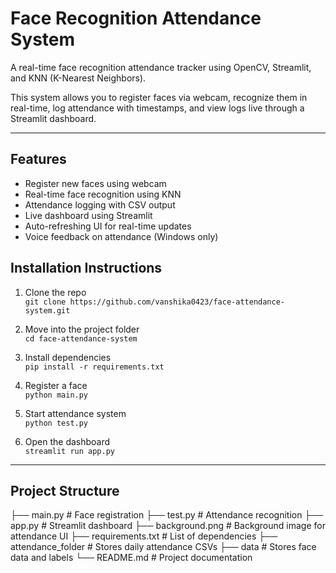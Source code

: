 # Face Recognition Attendance System

A real-time face recognition attendance tracker using OpenCV, Streamlit, and KNN (K-Nearest Neighbors).

This system allows you to register faces via webcam, recognize them in real-time, log attendance with timestamps, and view logs live through a Streamlit dashboard.

---

## Features

-  Register new faces using webcam  
-  Real-time face recognition using KNN  
-  Attendance logging with CSV output  
-  Live dashboard using Streamlit  
-  Auto-refreshing UI for real-time updates  
-  Voice feedback on attendance (Windows only)


##  Installation Instructions

1. Clone the repo  
   `git clone https://github.com/vanshika0423/face-attendance-system.git`

2. Move into the project folder  
   `cd face-attendance-system`

3. Install dependencies  
   `pip install -r requirements.txt`

4. Register a face  
   `python main.py`

5. Start attendance system  
   `python test.py`

6. Open the dashboard  
   `streamlit run app.py`

---

##  Project Structure

├── main.py # Face registration
├── test.py # Attendance recognition
├── app.py # Streamlit dashboard
├── background.png # Background image for attendance UI
├── requirements.txt # List of dependencies
├── attendance_folder # Stores daily attendance CSVs
├── data # Stores face data and labels
└── README.md # Project documentation


